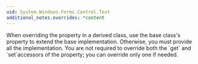 ```yaml
---
uid: System.Windows.Forms.Control.Text
additional_notes.overrides: *content
---
```


<p>When overriding the <xref href="System.Windows.Forms.Control.Text"></xref> property in a derived class, use the base class's <xref href="System.Windows.Forms.Control.Text"></xref> property to extend the base implementation. Otherwise, you must provide all the implementation. You are not required to override both the `get` and `set`accessors of the <xref href="System.Windows.Forms.Control.Text"></xref> property; you can override only one if needed.</p>



